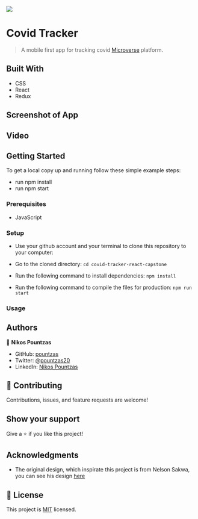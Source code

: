 ![](https://img.shields.io/badge/Microverse-blueviolet)

# Covid Tracker

> A mobile first app for tracking covid  [Microverse](https://microverse.io) platform.

## Built With

- CSS
- React
- Redux

## Screenshot of App
<!-- <img width="763" alt="Leaderboard image" src="https://user-images.githubusercontent.com/58818795/132796576-8fab5b1c-fd2d-46c6-9f02-3d37898dba5e.png">

<img width="763" alt="Leaderboard image" src="https://user-images.githubusercontent.com/58818795/132796694-8e77d562-6435-41f6-a354-6673e0ee3e00.png">

<img width="763" alt="Leaderboard image" src="https://user-images.githubusercontent.com/58818795/132796737-9c16e670-90fb-4ca7-b7ca-98a409277a8d.png"> -->


## Video

<!-- https://www.loom.com/share/86eeb7da0f744395a46ad417c81dad49 -->


## Getting Started

To get a local copy up and running follow these simple example steps:
- run npm install
- run npm start

### Prerequisites
  
- JavaScript

### Setup

- Use your github account and your terminal to clone this repository to your computer:

- Go to the cloned directory:
`cd covid-tracker-react-capstone`

- Run the following command to install dependencies:
`npm install`

- Run the following command to compile the files for production:
`npm run start`

### Usage


## Authors

👤 **Nikos Pountzas**

- GitHub: [pountzas](https://github.com/pountzas)
- Twitter: [@pountzas20](https://twitter.com/pountzas20)
- LinkedIn: [Nikos Pountzas](https://www.linkedin.com/in/nikos-pountzas/)


## 🤝 Contributing

Contributions, issues, and feature requests are welcome!


## Show your support

Give a ⭐️ if you like this project!

## Acknowledgments
- The original design, which inspirate this project is from Nelson Sakwa, you can see his design [here](https://medium.com/@nsakwa/covid-19-the-design-of-the-app-f9a8a8b9f9c7)

## 📝 License

This project is [MIT](./MIT.md) licensed.
